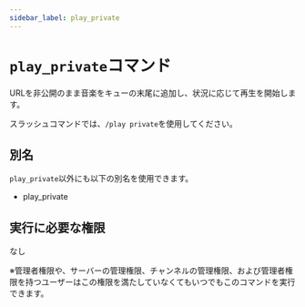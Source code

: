```yaml
---
sidebar_label: play_private
---
```

# `play_private`コマンド
URLを非公開のまま音楽をキューの末尾に追加し、状況に応じて再生を開始します。

スラッシュコマンドでは、`/play private`を使用してください。

## 別名
`play_private`以外にも以下の別名を使用できます。

- play_private




## 実行に必要な権限
なし

※管理者権限や、サーバーの管理権限、チャンネルの管理権限、および管理者権限を持つユーザーはこの権限を満たしていなくてもいつでもこのコマンドを実行できます。
  
